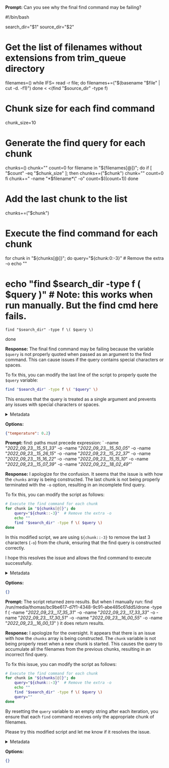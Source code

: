 **Prompt:**
Can you see why the final find command may be failing?

#!/bin/bash

search_dir="$1"
source_dir="$2"

# Get the list of filenames without extensions from trim_queue directory
filenames=()
while IFS= read -r file; do
    filenames+=("$(basename "$file" | cut -d. -f1)")
done < <(find "$source_dir" -type f)

# Chunk size for each find command
chunk_size=10

# Generate the find query for each chunk
chunks=()
chunk=""
count=0
for filename in "${filenames[@]}"; do
    if [ "$count" -eq "$chunk_size" ]; then
        chunks+=("$chunk")
        chunk=""
        count=0
    fi
    chunk+=" -name \"*$filename*\" -o"
    count=$((count+1))
done

# Add the last chunk to the list
chunks+=("$chunk")

# Execute the find command for each chunk
for chunk in "${chunks[@]}"; do
    query="${chunk:0:-3}"  # Remove the extra -o
    echo ""
#     echo "find $search_dir -type f \( $query \)" # Note: this works when run manually. But the find cmd here fails.
    find "$search_dir" -type f \( $query \)
done

**Response:**
The final find command may be failing because the variable `$query` is not properly quoted when passed as an argument to the find command. This can cause issues if the query contains special characters or spaces.

To fix this, you can modify the last line of the script to properly quote the `$query` variable:

```bash
find "$search_dir" -type f \( "$query" \)
```

This ensures that the query is treated as a single argument and prevents any issues with special characters or spaces.

<details><summary>Metadata</summary>

- Duration: 7856 ms
- Datetime: 2023-10-30T10:00:50.445659
- Model: gpt-3.5-turbo-0613

</details>

**Options:**
```json
{"temperature": 0.2}
```

**Prompt:**
find: paths must precede expression: ` -name "*2022_09_23__15_51_33*" -o -name "*2022_09_23__15_50_05*" -o -name "*2022_09_23__15_26_15*" -o -name "*2022_09_23__15_22_37*" -o -name "*2022_09_23__15_16_22*" -o -name "*2022_09_23__15_15_10*" -o -name "*2022_09_23__15_07_39*" -o -name "*2022_09_22__18_02_49*"'

**Response:**
I apologize for the confusion. It seems that the issue is with how the `chunks` array is being constructed. The last chunk is not being properly terminated with the `-o` option, resulting in an incomplete find query.

To fix this, you can modify the script as follows:

```bash
# Execute the find command for each chunk
for chunk in "${chunks[@]}"; do
    query="${chunk::-3}"  # Remove the extra -o
    echo ""
    find "$search_dir" -type f \( $query \)
done
```

In this modified script, we are using `${chunk::-3}` to remove the last 3 characters (`-o`) from the chunk, ensuring that the find query is constructed correctly.

I hope this resolves the issue and allows the find command to execute successfully.

<details><summary>Metadata</summary>

- Duration: 11346 ms
- Datetime: 2023-10-30T10:02:44.746387
- Model: gpt-3.5-turbo-0613

</details>

**Options:**
```json
{}
```

**Prompt:**
The script returned zero results. But when I manually run: find /run/media/thomas/bc9be617-d7f1-4348-9c91-abe485c61dd5/drone -type f \(  -name "*2022_09_23__17_35_31*" -o -name "*2022_09_23__17_33_33*" -o -name "*2022_09_23__17_30_51*" -o -name "*2022_09_23__16_00_55*" -o -name "*2022_09_23__16_00_13*" \) it does return results.

**Response:**
I apologize for the oversight. It appears that there is an issue with how the `chunks` array is being constructed. The `chunk` variable is not being properly reset when a new chunk is started. This causes the query to accumulate all the filenames from the previous chunks, resulting in an incorrect find query.

To fix this issue, you can modify the script as follows:

```bash
# Execute the find command for each chunk
for chunk in "${chunks[@]}"; do
    query="${chunk::-3}"  # Remove the extra -o
    echo ""
    find "$search_dir" -type f \( $query \)
    query=""
done
```

By resetting the `query` variable to an empty string after each iteration, you ensure that each `find` command receives only the appropriate chunk of filenames.

Please try this modified script and let me know if it resolves the issue.

<details><summary>Metadata</summary>

- Duration: 11776 ms
- Datetime: 2023-10-30T10:09:07.079915
- Model: gpt-3.5-turbo-0613

</details>

**Options:**
```json
{}
```

